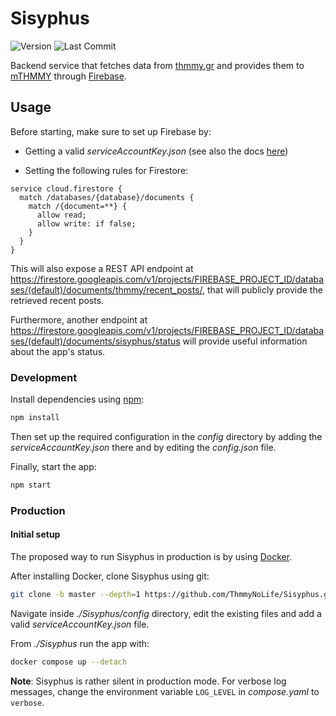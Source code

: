 # Sisyphus
![Version](https://img.shields.io/github/package-json/v/ThmmyNoLife/Sisyphus/master.svg)
![Last Commit](https://img.shields.io/github/last-commit/ThmmyNoLife/Sisyphus/develop.svg)

Backend service that fetches data from [thmmy.gr](https://www.thmmy.gr/) and provides them to [mTHMMY](https://github.com/ThmmyNoLife/mTHMMY) through [Firebase](https://firebase.google.com/).

## Usage

Before starting, make sure to set up Firebase by:
* Getting a valid *serviceAccountKey.json* (see also the docs [here](https://firebase.google.com/docs/admin/setup))

* Setting the following rules for Firestore:

```
service cloud.firestore {
  match /databases/{database}/documents {
    match /{document=**} {
      allow read;
      allow write: if false;
    }
  }
}
```

This will also expose a REST API endpoint at https://firestore.googleapis.com/v1/projects/FIREBASE_PROJECT_ID/databases/(default)/documents/thmmy/recent_posts/,
that will publicly provide the retrieved recent posts.

Furthermore, another endpoint at https://firestore.googleapis.com/v1/projects/FIREBASE_PROJECT_ID/databases/(default)/documents/sisyphus/status will provide useful information about the app's status.

### Development

Install dependencies using [npm](https://www.npmjs.com/):

```bash
npm install
```

Then set up the required configuration in the *config* directory by adding the *serviceAccountKey.json* there and by editing the *config.json* file.

Finally, start the app:

```bash
npm start
```

### Production

#### Initial setup

The proposed way to run Sisyphus in production is by using [Docker](https://www.docker.com/).

After installing Docker, clone Sisyphus using git:
```bash
git clone -b master --depth=1 https://github.com/ThmmyNoLife/Sisyphus.git Sisyphus
```

Navigate inside *./Sisyphus/config* directory, edit the existing files and add a valid *serviceAccountKey.json* file.

From *./Sisyphus* run the app with:
```bash
docker compose up --detach
```

**Note**: Sisyphus is rather silent in production mode. For verbose log messages, change the environment variable `LOG_LEVEL` in *compose.yaml* to `verbose`.
